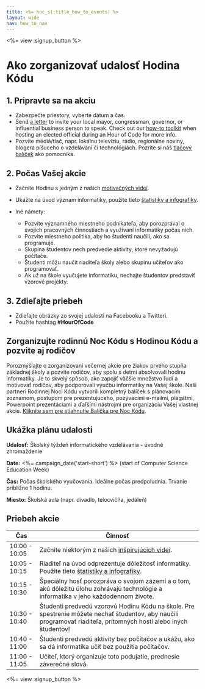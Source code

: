```yaml
---
title: <%= hoc_s(:title_how_to_events) %>
layout: wide
nav: how_to_nav
---
```

<%= view :signup_button %>

# Ako zorganizovať udalosť Hodina Kódu

## 1. Pripravte sa na akciu

- Zabezpečte priestory, vyberte dátum a čas.
- Send [a letter](https://hourofcode.com/promote/resources#sample-emails) to invite your local mayor, congressman, governor, or influential business person to speak. Check out our [how-to toolkit](<%=localized_file('/files/elected-official.pdf')%>) when hosting an elected official during an Hour of Code for more info.
- Pozvite médiá/tlač, napr. lokálnu televíziu, rádio, regionálne noviny, blogera píšuceho o vzdelávaní či technológiách. Pozrite si náš [tlačový balíček](<%= resolve_url('/promote/press-kit') %>) ako pomocníka.

## 2. Počas Vašej akcie

- Začnite Hodinu s jedným z našich [motivačných videí](<%= resolve_url('/promote/resources#videos') %>).
- Ukážte na úvod význam informatiky, použite tieto [štatistiky a infografiky](<%= resolve_url('/promote/stats') %>).   
      
    
- Iné námety: 
    - Pozvite významného miestneho podnikateľa, aby porozprával o svojich pracovných činnostiach a využívaní informatiky počas nich.
    - Pozvite miestneho politika, aby ho študenti naučili, ako sa programuje.
    - Skupina študentov nech predvedie aktivity, ktoré nevyžadujú počítače.
    - Študenti môžu naučit riaditeľa školy alebo skupinu učiteľov ako programovať.
    - Ak už na škole vyučujete informatiku, nechajte študentov predstaviť vzorové projekty.

## 3. Zdieľajte priebeh

- Zdieľajte obrázky zo svojej udalosti na Facebooku a Twitteri. 
- Použite hashtag **#HourOfCode**

## Zorganizujte rodinnú Noc Kódu s Hodinou Kódu a pozvite aj rodičov

Porozmýšlajte o zorganizovaní večernej akcie pre žiakov prvého stupňa základnej školy a pozvite rodičov, aby spolu s detmi absolvovali hodinu informatiky. Je to skvelý spôsob, ako zapojiť väčšie množstvo ľudí a motivovať rodičov, aby podporovali výučbu informatiky na Vašej škole. Naši partneri Rodinnej Noci Kódu vytvorili kompletný balíček s plánovacím zoznamom, postupom pre prezentujúceho, pozývacími e-mailmi, plagátmi, Powerpoint prezentáciami a ďaľšími nástrojmi pre organizáciu Vašej vlastnej akcie. [Kliknite sem pre stiahnutie Balíčka pre Noc Kódu](http://www.familycodenight.org/DownloadCodeDotOrg.html).

## Ukážka plánu udalosti

**Udalosť:** Školský týždeň informatického vzdelávania - úvodné zhromaždenie

**Date:** <%= campaign_date('start-short') %> (start of Computer Science Education Week)

**Čas:** Počas školského vyučovania. Ideálne počas predpoludnia. Trvanie približne 1 hodinu.

**Miesto:** Školská aula (napr. divadlo, telocvičňa, jedáleň)   
  


## Priebeh akcie

| Čas           | Činnosť                                                                                                                                                            |
| ------------- | ------------------------------------------------------------------------------------------------------------------------------------------------------------------ |
| 10:00 - 10:05 | Začnite niektorým z našich [inšpirujúcich videí](<%= resolve_url('/promote/resources#videos') %>).                                                                   |
| 10:05 - 10:15 | Riaditeľ na úvod odprezentuje dôležitosť informatiky. Použite tieto [štatistiky a infografiky](<%= resolve_url('/promote/stats') %>).                                |
| 10:15 - 10:30 | Špeciálny hosť porozpráva o svojom zázemí a o tom, akú dôležitú úlohu zohrávajú technológie a informatika v jeho každodennom živote.                               |
| 10:30 - 10:40 | Študenti predvedú vzorovú Hodinu Kódu na škole. Pre spestrenie môžete nechať študentov, aby naučili programovať riaditeľa, prítomných hostí alebo iných študentov! |
| 10:40 - 11:00 | Študenti predvedú aktivity bez počítačov a ukážu, ako sa dá informatika učiť bez použitia počítačov.                                                               |
| 11:00 - 11:05 | Učiteľ, ktorý organizuje toto podujatie, prednesie záverečné slová.                                                                                                |

<%= view :signup_button %>